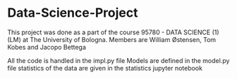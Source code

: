 # Data-Science-Project
This project was done as a part of the course 95780 - DATA SCIENCE (1) (LM) at The University of Bologna. 
Members are William Østensen, Tom Kobes and Jacopo Bettega

All the code is handled in the impl.py file 
Models are defined in the model.py file
statistics of the data are given in the statistics jupyter notebook
